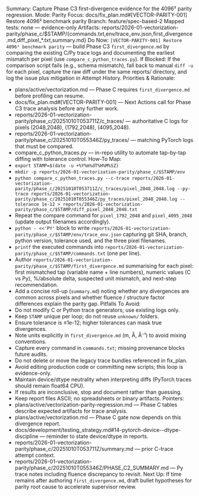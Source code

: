 Summary: Capture Phase C3 first-divergence evidence for the 4096² parity regression.
Mode: Parity
Focus: docs/fix_plan.md#[VECTOR-PARITY-001] Restore 4096² benchmark parity
Branch: feature/spec-based-2
Mapped tests: none — evidence-only
Artifacts: reports/2026-01-vectorization-parity/phase_c/$STAMP/{commands.txt,env/trace_env.json,first_divergence.md,diff_pixel_*.txt,summary.md}
Do Now: `[VECTOR-PARITY-001] Restore 4096² benchmark parity` — build Phase C3 `first_divergence.md` by comparing the existing C/Py trace logs and documenting the earliest mismatch per pixel (use `compare_c_python_traces.py`).
If Blocked: If the comparison script fails (e.g., schema mismatch), fall back to manual `diff -u` for each pixel, capture the raw diff under the same reports/ directory, and log the issue plus mitigation in Attempt History.
Priorities & Rationale:
- plans/active/vectorization.md — Phase C requires `first_divergence.md` before profiling can resume.
- docs/fix_plan.md#[VECTOR-PARITY-001] — Next Actions call for Phase C3 trace analysis before any further work.
- reports/2026-01-vectorization-parity/phase_c/20251010T053711Z/c_traces/ — authoritative C logs for pixels (2048,2048), (1792,2048), (4095,2048).
- reports/2026-01-vectorization-parity/phase_c/20251010T055346Z/py_traces/ — matching PyTorch logs that must be compared.
- compare_c_python_traces.py — in-repo utility to automate tap-by-tap diffing with tolerance control.
How-To Map:
- `export STAMP=$(date -u +%Y%m%dT%H%M%SZ)`
- `mkdir -p reports/2026-01-vectorization-parity/phase_c/$STAMP/env`
- `python compare_c_python_traces.py --c-trace reports/2026-01-vectorization-parity/phase_c/20251010T053711Z/c_traces/pixel_2048_2048.log --py-trace reports/2026-01-vectorization-parity/phase_c/20251010T055346Z/py_traces/pixel_2048_2048.log --tolerance 1e-12 > reports/2026-01-vectorization-parity/phase_c/$STAMP/diff_pixel_2048_2048.txt`
- Repeat the compare command for `pixel_1792_2048` and `pixel_4095_2048` (update output filenames accordingly).
- `python - <<'PY'` block to write `reports/2026-01-vectorization-parity/phase_c/$STAMP/env/trace_env.json` capturing git SHA, branch, python version, tolerance used, and the three pixel filenames.
- `printf` the executed commands into `reports/2026-01-vectorization-parity/phase_c/$STAMP/commands.txt` (one per line).
- Author `reports/2026-01-vectorization-parity/phase_c/$STAMP/first_divergence.md` summarising for each pixel: first mismatched tap (variable name + line numbers), numeric values (C vs Py), %/absolute delta, suspected unit mismatch, and next-step recommendation.
- Add a concise roll-up (`summary.md`) noting whether any divergences are common across pixels and whether fluence / structure factor differences explain the parity gap.
Pitfalls To Avoid:
- Do not modify C or Python trace generators; use existing logs only.
- Keep `STAMP` unique per loop; do not reuse `unknown/` folders.
- Ensure tolerance is ≤1e-12; higher tolerances can mask true divergences.
- Note units explicitly in `first_divergence.md` (m, Å, Å⁻¹) to avoid mixing conventions.
- Capture every command in `commands.txt`; missing provenance blocks future audits.
- Do not delete or move the legacy trace bundles referenced in fix_plan.
- Avoid editing production code or committing new scripts; this loop is evidence-only.
- Maintain device/dtype neutrality when interpreting diffs (PyTorch traces should remain float64 CPU).
- If results are inconclusive, stop and document rather than guessing.
- Keep report files ASCII; no spreadsheets or binary artifacts.
Pointers:
- plans/active/vectorization-parity-regression.md — Phase C tables describe expected artifacts for trace analysis.
- plans/active/vectorization.md — Phase C gate now depends on this divergence report.
- docs/development/testing_strategy.md#14-pytorch-device--dtype-discipline — reminder to state device/dtype in reports.
- reports/2026-01-vectorization-parity/phase_c/20251010T053711Z/summary.md — prior C-trace attempt context.
- reports/2026-01-vectorization-parity/phase_c/20251010T055346Z/PHASE_C2_SUMMARY.md — Py trace notes including fluence discrepancy to revisit.
Next Up: If time remains after authoring `first_divergence.md`, draft bullet hypotheses for parity root cause to accelerate supervisor review.
